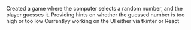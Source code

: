 Created a game where the computer selects a random number, and the player guesses it. 
Providing hints on whether the guessed number is too high or too low
Currentlyy working on the UI either via tkinter or React
